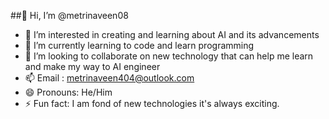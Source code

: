 ##👋 Hi, I’m @metrinaveen08
- 👀 I’m interested in creating and learning about AI and its advancements
- 🌱 I’m currently learning to code and learn programming
- 💞️ I’m looking to collaborate on new technology that can help me learn and make my way to AI engineer
- 📫 Email : metrinaveen404@outlook.com
- 😄 Pronouns: He/Him
- ⚡ Fun fact: I am fond of new technologies it's always exciting.

<!---
metrinaveen08/metrinaveen08 is a ✨ special ✨ repository because its `README.md` (this file) appears on your GitHub profile.
You can click the Preview link to take a look at your changes.
--->
